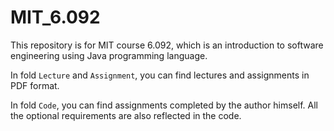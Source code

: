 # MIT_6.092
This repository is for MIT course 6.092, which is an introduction to software engineering using Java programming language.

In fold `Lecture` and `Assignment`, you can find lectures and assignments in PDF format.

In fold `Code`, you can find assignments completed by the author himself. All the optional requirements are also reflected in the code.
